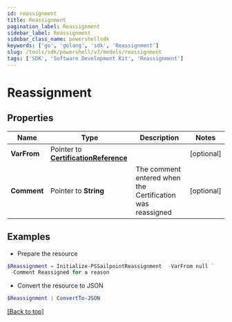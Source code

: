 ```yaml
---
id: reassignment
title: Reassignment
pagination_label: Reassignment
sidebar_label: Reassignment
sidebar_class_name: powershellsdk
keywords: ['go', 'golang', 'sdk', 'Reassignment'] 
slug: /tools/sdk/powershell/v3/models/reassignment
tags: ['SDK', 'Software Development Kit', 'Reassignment']
---
```



# Reassignment

## Properties

Name | Type | Description | Notes
------------ | ------------- | ------------- | -------------
**VarFrom** |  Pointer to [**CertificationReference**](certification-reference) |  | [optional] 
**Comment** |  Pointer to **String** | The comment entered when the Certification was reassigned | [optional] 

## Examples

- Prepare the resource
```powershell
$Reassignment = Initialize-PSSailpointReassignment  -VarFrom null `
 -Comment Reassigned for a reason
```

- Convert the resource to JSON
```powershell
$Reassignment | ConvertTo-JSON
```


[[Back to top]](#) 

